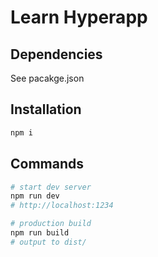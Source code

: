 # Learn Hyperapp

## Dependencies
See pacakge.json

## Installation
```bash
npm i
```

## Commands
```bash
# start dev server
npm run dev
# http://localhost:1234
```
```bash
# production build
npm run build
# output to dist/
```

